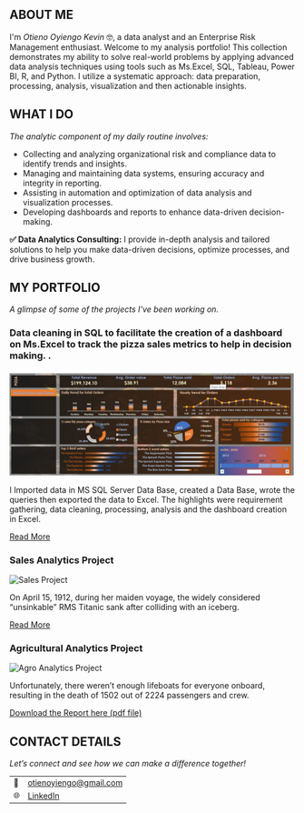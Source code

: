 <!--
<html lang="en">
<head>
  <meta charset="UTF-8">
  <title>Otieno Oyiengo Kevin - Portfolio</title>
  <style>
    body {
      font-family: Arial, sans-serif;
      line-height: 1.6;
      margin: 40px auto;
      max-width: 900px;
      padding: 0 20px;
      color: #2c3e50;
    }

    h2 {
      color: #2c3e50;
      border-bottom: 2px solid #ddd;
      padding-bottom: 5px;
    }

    h3 {
      margin-top: 25px;
      color: #34495e;
    }

    p, li {
      text-align: justify;
      font-size: 16px;
    }

    .section {
      margin-bottom: 40px;
    }

    ul {
      list-style-type: disc;
      padding-left: 30px;
      margin-top: 10px;
    }

    li {
      margin-bottom: 8px;
    }

    img {
      width: 100%;
      max-height: 400px;
      object-fit: cover;
      margin-top: 10px;
      border-radius: 6px;
    }

    table {
      margin-top: 10px;
    }

    td {
      padding: 4px 8px;
      vertical-align: top;
    }

    a {
      color: #2980b9;
      text-decoration: none;
    }

    a:hover {
      text-decoration: underline;
    }
  </style>

  -->
</head>
<body>

  <div class="section">
    <h2>ABOUT ME</h2>
    <p>I'm <em>Otieno Oyiengo Kevin</em> 🤓, a data analyst and an Enterprise Risk Management enthusiast. Welcome to my analysis portfolio! This collection demonstrates my ability to solve real-world problems by applying advanced data analysis techniques using tools such as Ms.Excel, SQL, Tableau, Power BI, R, and Python. I utilize a systematic approach: data preparation, processing, analysis, visualization and then actionable insights.</p>
  </div>

  <div class="section">
    <h2>WHAT I DO</h2>
    <p><em>The analytic component of my daily routine involves:</em></p>
    <ul>
      <li>Collecting and analyzing organizational risk and compliance data to identify trends and insights.</li>
      <li>Managing and maintaining data systems, ensuring accuracy and integrity in reporting.</li>
      <li>Assisting in automation and optimization of data analysis and visualization processes.</li>
      <li>Developing dashboards and reports to enhance data-driven decision-making.</li>
    </ul>
    <p><strong>✅ Data Analytics Consulting:</strong> I provide in-depth analysis and tailored solutions to help you make data-driven decisions, optimize processes, and drive business growth.</p>
  </div>

  <div class="section">
    <h2>MY PORTFOLIO</h2>
    <p><em>A glimpse of some of the projects I've been working on.</em></p>
    <h3>Data cleaning in SQL to facilitate the  creation of a dashboard on Ms.Excel to track the pizza sales metrics to help in decision making. .</h3>
    <img src="Screenshot (17).png" alt="sample dashboard">
    <p>I Imported data in MS SQL Server Data Base, created a Data Base, wrote  the queries then exported the data to Excel. The highlights were requirement gathering, data cleaning, processing, analysis and the dashboard creation in Excel.</p>
    <p><a href="https://www.linkedin.com/pulse/predictive-modeling-hypothesis-testing-using-titanic-dataset-anietie/">Read More</a></p>
    <h3>Sales Analytics Project</h3>
    <img src="2 anietie etuk data analytics sales project.jpg" alt="Sales Project">
    <p>On April 15, 1912, during her maiden voyage, the widely considered “unsinkable” RMS Titanic sank after colliding with an iceberg.</p>
    <p><a href="https://www.linkedin.com/pulse/predictive-modeling-hypothesis-testing-using-titanic-dataset-anietie/">Read More</a></p>
    <h3>Agricultural Analytics Project</h3>
    <img src="3 anietie etuk data analytics agro project.jpg" alt="Agro Analytics Project">
    <p>Unfortunately, there weren’t enough lifeboats for everyone onboard, resulting in the death of 1502 out of 2224 passengers and crew.</p>
    <p><a href="17 How to Present Data to Executives by Anietie Etuk.pdf">Download the Report here (pdf file)</a></p>
  </div>

  <div class="section">
    <h2>CONTACT DETAILS</h2>
    <p><em>Let’s connect and see how we can make a difference together!</em></p>
    <table>
      <tr>
        <td>📧</td>
        <td><a href="mailto:otienoyiengo@gmail.com">otienoyiengo@gmail.com</a></td>
      </tr>
      <tr>
        <td>🌐</td>
        <td><a href="https://www.linkedin.com/in/otieno-oyiengo-b68924117/">LinkedIn</a></td>
      </tr>
    </table>
  </div>

</body>
</html>
